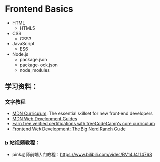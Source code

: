 # Frontend Basics

- HTML
  - HTML5
- CSS
  - CSS3
- JavaScript
  - ES6
- Node.js
  - package.json
  - package-lock.json
  - node_modules

## 学习资料：
### 文字教程
- [MDN Curriculum](https://developer.mozilla.org/en-US/curriculum/): The essential skillset for new front-end developers
- [MDN Web Development Guides](https://developer.mozilla.org/en-US/docs/Learn)
- [Earn free verified certifications with freeCodeCamp's core curriculum](https://www.freecodecamp.org/learn)
- [Frontend Web Development: The Big Nerd Ranch Guide](https://github.com/ShannonChenCHN/AFrontEndWebDevTour/blob/master/front-end-dev-book/Front-End.Web.Development.The.Big.Nerd.Ranch.Guide.2016.8.pdf)

### b 站视频教程：
- pink老师前端入门教程：https://www.bilibili.com/video/BV14J4114768
